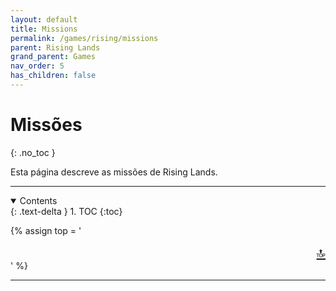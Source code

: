```yaml
---
layout: default
title: Missions
permalink: /games/rising/missions
parent: Rising Lands
grand_parent: Games
nav_order: 5
has_children: false
---
```


# Missões
{: .no_toc }

Esta página descreve as missões de Rising Lands.

--------------------------------------------------------------------------------

<details open markdown="block">
  <summary>
    Contents
  </summary>
  {: .text-delta }
1. TOC
{:toc}
</details>

{% assign top = '<div style="text-align: right; font-size: 150%"><a href="#" id="back-to-top">🔝</a></div>' %}

--------------------------------------------------------------------------------
